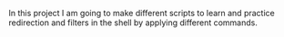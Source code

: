 In this project I am going to make different scripts to learn and practice
redirection and filters in the shell by applying different commands.